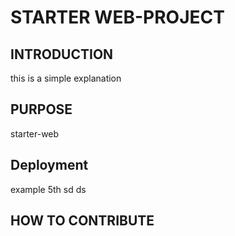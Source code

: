 # STARTER WEB-PROJECT

## INTRODUCTION
this is a simple explanation

## PURPOSE
starter-web
## Deployment
example
5th
sd
ds
## HOW TO CONTRIBUTE

